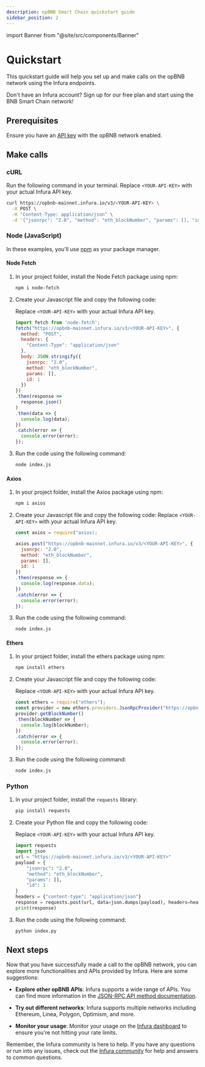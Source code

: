 ```yaml
---
description: opBNB Smart Chain quickstart guide
sidebar_position: 2
---
```


import Banner from "@site/src/components/Banner"

# Quickstart

This quickstart guide will help you set up and make calls on the opBNB network using the Infura endpoints.

<Banner>
Don't have an Infura account? Sign up for our free plan and start using the BNB Smart Chain network!
</Banner>

## Prerequisites

Ensure you have an [API key](../../../../developer-tools/dashboard/get-started/create-api/) with the opBNB network enabled.

## Make calls

### cURL

Run the following command in your terminal. Replace `<YOUR-API-KEY>` with your actual Infura API key.

```bash
curl https://opbnb-mainnet.infura.io/v3/<YOUR-API-KEY> \
  -X POST \
  -H "Content-Type: application/json" \
  -d '{"jsonrpc": "2.0", "method": "eth_blockNumber", "params": [], "id": 1}'
```

### Node (JavaScript)

In these examples, you'll use [npm](https://docs.npmjs.com/downloading-and-installing-node-js-and-npm) as your package manager.

#### Node Fetch

1. In your project folder, install the Node Fetch package using npm:

    ```bash
    npm i node-fetch
    ``````

1. Create your Javascript file and copy the following code:

   Replace `<YOUR-API-KEY>` with your actual Infura API key.

    ```javascript title="index.js"
    import fetch from 'node-fetch';
    fetch("https://opbnb-mainnet.infura.io/v3/<YOUR-API-KEY>", {
      method: "POST",
      headers: {
        "Content-Type": "application/json"
      },
      body: JSON.stringify({
        jsonrpc: "2.0",
        method: "eth_blockNumber",
        params: [],
        id: 1
      })
    })
    .then(response =>
      response.json()
    )
    .then(data => {
      console.log(data);
    })
    .catch(error => {
      console.error(error);
    });
    ```

1. Run the code using the following command:

    ```bash
    node index.js
    ```

#### Axios

1. In your project folder, install the Axios package using npm:

    ```bash
    npm i axios
    ```

1. Create your Javascript file and copy the following code:
   Replace `<YOUR-API-KEY>` with your actual Infura API key.

    ```javascript title="index.js"
    const axios = require("axios);
    
    axios.post("https://opbnb-mainnet.infura.io/v3/<YOUR-API-KEY>", {
      jsonrpc: "2.0",
      method: "eth_blockNumber",
      params: [],
      id: 1
    })
    .then(response => {
      console.log(response.data);
    })
    .catch(error => {
      console.error(error);
    });
    ```
   
1. Run the code using the following command:

    ```bash
    node index.js
    ```
   
#### Ethers

1. In your project folder, install the ethers package using npm:

    ```bash
    npm install ethers
    ```
   
1. Create your Javascript file and copy the following code:

   Replace `<YOUR-API-KEY>` with your actual Infura API key.

    ```javascript title="index.js"
    const ethers = require("ethers");
    const provider = new ethers.providers.JsonRpcProvider("https://opbnb-mainnet.infura.io/v3/<YOUR-API-KEY>");
    provider.getBlockNumber()
    .then(blockNumber => {
      console.log(blockNumber);
    })
    .catch(error => {
      console.error(error);
    });
    ```
   
1. Run the code using the following command:

    ```bash
    node index.js
    ```

### Python

1. In your project folder, install the `requests` library:

    ```bash
    pip install requests
    ```

1. Create your Python file and copy the following code:

   Replace `<YOUR-API-KEY>` with your actual Infura API key.

    ```python title="index.py"
    import requests
    import json
    url = "https://opbnb-mainnet.infura.io/v3/<YOUR-API-KEY>"
    payload = {
        "jsonrpc": "2.0",
        "method": "eth_blockNumber",
        "params": [],
        "id": 1
    }
    headers = {"content-type": "application/json"}
    response = requests.post(url, data=json.dumps(payload), headers=headers).json()
    print(response)
    ```
   
1. Run the code using the following command:

    ```bash
    python index.py
    ```
   
## Next steps

Now that you have successfully made a call to the opBNB network, you can explore more functionalities and APIs provided by Infura. Here are some suggestions:

- **Explore other opBNB APIs**: Infura supports a wide range of APIs. You can find more information in the
  [JSON-RPC API method documentation](json-rpc-methods/index.md).

- **Try out different networks**: Infura supports multiple networks including Ethereum, Linea, Polygon, Optimism, and more.

- **Monitor your usage**: Monitor your usage on the [Infura dashboard](../../../../developer-tools/dashboard/how-to/dashboard-stats/) to ensure you're not hitting your rate limits.
  
Remember, the Infura community is here to help. If you have any questions or run into any issues, check out the
[Infura community](https://community.infura.io/) for help and answers to common questions.